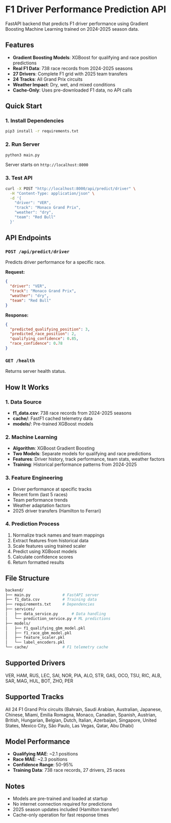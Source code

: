 # F1 Driver Performance Prediction API

FastAPI backend that predicts F1 driver performance using Gradient Boosting Machine Learning trained on 2024-2025 season data.

## Features

- **Gradient Boosting Models**: XGBoost for qualifying and race position predictions
- **Real F1 Data**: 738 race records from 2024-2025 seasons
- **27 Drivers**: Complete F1 grid with 2025 team transfers
- **24 Tracks**: All Grand Prix circuits
- **Weather Impact**: Dry, wet, and mixed conditions
- **Cache-Only**: Uses pre-downloaded F1 data, no API calls

## Quick Start

### 1. Install Dependencies

```bash
pip3 install -r requirements.txt
```

### 2. Run Server

```bash
python3 main.py
```

Server starts on `http://localhost:8000`

### 3. Test API

```bash
curl -X POST "http://localhost:8000/api/predict/driver" \
  -H "Content-Type: application/json" \
  -d '{
    "driver": "VER",
    "track": "Monaco Grand Prix",
    "weather": "dry",
    "team": "Red Bull"
  }'
```

## API Endpoints

### `POST /api/predict/driver`

Predicts driver performance for a specific race.

**Request:**

```json
{
  "driver": "VER",
  "track": "Monaco Grand Prix", 
  "weather": "dry",
  "team": "Red Bull"
}
```

**Response:**

```json
{
  "predicted_qualifying_position": 3,
  "predicted_race_position": 2,
  "qualifying_confidence": 0.85,
  "race_confidence": 0.78
}
```

### `GET /health`

Returns server health status.

## How It Works

### 1. Data Source

- **f1_data.csv**: 738 race records from 2024-2025 seasons
- **cache/**: FastF1 cached telemetry data
- **models/**: Pre-trained XGBoost models

### 2. Machine Learning

- **Algorithm**: XGBoost Gradient Boosting
- **Two Models**: Separate models for qualifying and race predictions
- **Features**: Driver history, track performance, team stats, weather factors
- **Training**: Historical performance patterns from 2024-2025

### 3. Feature Engineering

- Driver performance at specific tracks
- Recent form (last 5 races)
- Team performance trends
- Weather adaptation factors
- 2025 driver transfers (Hamilton to Ferrari)

### 4. Prediction Process

1. Normalize track names and team mappings
2. Extract features from historical data
3. Scale features using trained scaler
4. Predict using XGBoost models
5. Calculate confidence scores
6. Return formatted results

## File Structure

```bash
backend/
├── main.py              # FastAPI server
├── f1_data.csv          # Training data
├── requirements.txt     # Dependencies
├── services/
│   ├── data_service.py      # Data handling
│   └── prediction_service.py # ML predictions
├── models/
│   ├── f1_qualifying_gbm_model.pkl
│   ├── f1_race_gbm_model.pkl
│   ├── feature_scaler.pkl
│   └── label_encoders.pkl
└── cache/               # F1 telemetry cache
```

## Supported Drivers

VER, HAM, RUS, LEC, SAI, NOR, PIA, ALO, STR, GAS, OCO, TSU, RIC, ALB, SAR, MAG, HUL, BOT, ZHO, PER

## Supported Tracks

All 24 F1 Grand Prix circuits (Bahrain, Saudi Arabian, Australian, Japanese, Chinese, Miami, Emilia Romagna, Monaco, Canadian, Spanish, Austrian, British, Hungarian, Belgian, Dutch, Italian, Azerbaijan, Singapore, United States, Mexico City, São Paulo, Las Vegas, Qatar, Abu Dhabi)

## Model Performance

- **Qualifying MAE**: ~2.1 positions
- **Race MAE**: ~2.3 positions
- **Confidence Range**: 50-95%
- **Training Data**: 738 race records, 27 drivers, 25 races

## Notes

- Models are pre-trained and loaded at startup
- No internet connection required for predictions
- 2025 season updates included (Hamilton transfer)
- Cache-only operation for fast response times
